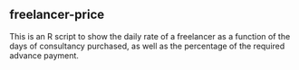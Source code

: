 ## freelancer-price

This is an R script to show the daily rate of a freelancer as a function of the days of consultancy purchased, as well as the percentage of the required advance payment.
